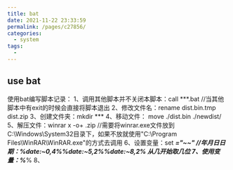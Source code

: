 ```yaml
---
title: bat
date: 2021-11-22 23:33:59
permalink: /pages/c27856/
categories:
  - system
tags:
  - 
---
```

## use bat
使用bat编写脚本记录： 
1、调用其他脚本并不关闭本脚本：call ***.bat   //当其他脚本中有exit的时候会直接将脚本退出
2、修改文件名：rename dist.bin.tmp dist.zip
3、创建文件夹：mkdir ***
4、移动文件： move ./dist.bin ./newdist/
5、解压文件：winrar x -o+ .zip  //需要将winrar.exe文件放到C:\Windows\System32目录下，如果不放就使用"C:\Program Files\WinRAR\WinRAR.exe"的方式去调用
6、设置变量：set ***="~~"  //年月日日期：%date:~0,4%%date:~5,2%%date:~8,2%   从几开始取几位
7、使用变量：%***%
8、